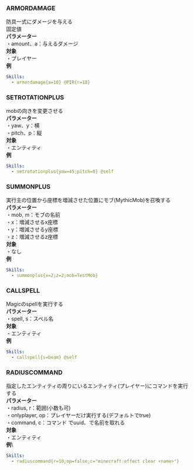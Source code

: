 ### ARMORDAMAGE
防具一式にダメージを与える\
固定値\
**パラメーター**\
・amount、a：与えるダメージ\
**対象**\
・プレイヤー\
**例**
```yaml
Skills:
  - armordamage{a=10} @PIR{r=10}
```

### SETROTATIONPLUS
mobの向きを変更させる\
**パラメーター**\
・yaw、y：横\
・pitch、p：縦\
**対象**\
・エンティティ\
**例**
```yaml
Skills:
  - setrotationplus{yaw=45;pitch=0} @self
```

### SUMMONPLUS
実行主の位置から座標を増減させた位置にモブ(MythicMob)を召喚する\
**パラメーター**\
・mob, m：モブの名前\
・x：増減させるx座標\
・y：増減させるy座標\
・z：増減させるz座標\
**対象**\
・なし\
**例**
```yaml
Skills:
  - summonplus{x=2;z=2;mob=TestMob}
```

### CALLSPELL
Magicのspellを実行する\
**パラメーター**\
・spell, s：スペル名\
**対象**\
・エンティティ\
**例**
```yaml
Skills:
  - callspell{s=beam} @self
```

### RADIUSCOMMAND
指定したエンティティの周りにいるエンティティ(プレイヤー)にコマンドを実行する\
**パラメーター**\
・radius, r：範囲(小数も可)\
・onlyplayer, op：プレイヤーだけ実行する(デフォルトでtrue)\
・command, c：コマンド <uuid>でuuid、<name>で名前を取れる\
**対象**\
・エンティティ\
**例**\
```yaml
Skills:
  - radiuscommand{r=10;op=false;c="minecraft:effect clear <name>"}
```